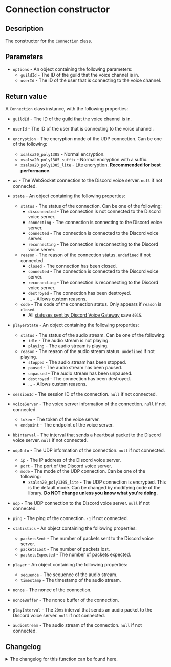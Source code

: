 # Connection constructor

## Description

The constructor for the `Connection` class.

## Parameters

- `options` - An object containing the following parameters:
  - `guildId` - The ID of the guild that the voice channel is in.
  - `userId` - The ID of the user that is connecting to the voice channel.

## Return value

A `Connection` class instance, with the following properties:

- `guildId` - The ID of the guild that the voice channel is in.
- `userId` - The ID of the user that is connecting to the voice channel.
- `encryption` - The encryption mode of the UDP connection. Can be one of the following:
  - `xsalsa20_poly1305` - Normal encryption.
  - `xsalsa20_poly1305_suffix` - Normal encryption with a suffix.
  - `xsalsa20_poly1305_lite` - Lite encryption. **Recommended for best performance.**

- `ws` - The WebSocket connection to the Discord voice server. `null` if not connected.

- `state` - An object containing the following properties:
  - `status` - The status of the connection. Can be one of the following:
    - `disconnected` - The connection is not connected to the Discord voice server.
    - `connecting` - The connection is connecting to the Discord voice server.
    - `connected` - The connection is connected to the Discord voice server.
    - `reconnecting` - The connection is reconnecting to the Discord voice server.
  - `reason` - The reason of the connection status. `undefined` if not connected.
    - `closed` - The connection has been closed.
    - `connected` - The connection is connected to the Discord voice server.
    - `reconnecting` - The connection is reconnecting to the Discord voice server.
    - `destroyed` - The connection has been destroyed.
    - ... - Allows custom reasons.
  - `code` - The code of the connection status. Only appears if `reason` is `closed`.
    - All [statuses sent by Discord Voice Gateway](https://discord.com/developers/docs/topics/opcodes-and-status-codes#voice-voice-close-event-codes) save `4015`.

- `playerState` - An object containing the following properties:
  - `status` - The status of the audio stream. Can be one of the following:
    - `idle` - The audio stream is not playing.
    - `playing` - The audio stream is playing.
  - `reason` - The reason of the audio stream status. `undefined` if not playing.
    - `stopped` - The audio stream has been stopped.
    - `paused` - The audio stream has been paused.
    - `unpaused` - The audio stream has been unpaused.
    - `destroyed` - The connection has been destroyed.
    - ... - Allows custom reasons.

- `sessionId` - The session ID of the connection. `null` if not connected.

- `voiceServer` - The voice server information of the connection. `null` if not connected.
  - `token` - The token of the voice server.
  - `endpoint` - The endpoint of the voice server.

- `hbInterval` - The interval that sends a heartbeat packet to the Discord voice server. `null` if not connected.

- `udpInfo` - The UDP information of the connection. `null` if not connected.
  - `ip` - The IP address of the Discord voice server.
  - `port` - The port of the Discord voice server.
  - `mode` - The mode of the UDP connection. Can be one of the following:
    - `xsalsa20_poly1305_lite` - The UDP connection is encrypted. This is the default mode. Can be changed by modifying code of the library. **Do NOT change unless you know what you're doing.**

- `udp` - The UDP connection to the Discord voice server. `null` if not connected.

- `ping` - The ping of the connection. `-1` if not connected.

- `statistics` - An object containing the following properties:
  - `packetsSent` - The number of packets sent to the Discord voice server.
  - `packetsLost` - The number of packets lost.
  - `packetsExpected` - The number of packets expected.

- `player` - An object containing the following properties:
  - `sequence` - The sequence of the audio stream.
  - `timestamp` - The timestamp of the audio stream.

- `nonce` - The nonce of the connection.

- `nonceBuffer` - The nonce buffer of the connection.

- `playInterval` - The `20ms` interval that sends an audio packet to the Discord voice server. `null` if not connected.

- `audioStream` - The audio stream of the connection. `null` if not connected.

## Changelog
<details>

<summary>The changelog for this function can be found here.</summary>

### 1.0.0

- Initial implementation

### 1.0.4

- Added `encryption` property and parameter
- Added `statistics` property

</details>
